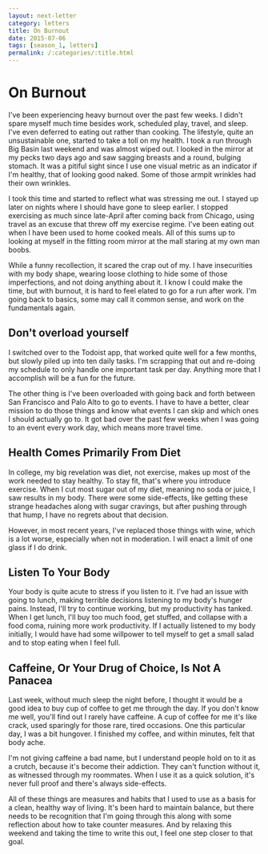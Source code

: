 ```yaml
---
layout: next-letter
category: letters
title: On Burnout
date: 2015-07-06
tags: [season_1, letters]
permalink: /:categories/:title.html
---
```


# On Burnout

I've been experiencing heavy burnout over the past few weeks. I didn't spare myself much time besides work, scheduled play, travel, and sleep. I've even deferred to eating out rather than cooking. The lifestyle, quite an unsustainable one, started to take a toll on my health. I took a run through Big Basin last weekend and was almost wiped out. I looked in the mirror at my pecks two days ago and saw sagging breasts and a round, bulging stomach. It was a pitiful sight since I use one visual metric as an indicator if I'm healthy, that of looking good naked. Some of those armpit wrinkles had their own wrinkles.

I took this time and started to reflect what was stressing me out. I stayed up later on nights where I should have gone to sleep earlier. I stopped exercising as much since late-April after coming back from Chicago, using travel as an excuse that threw off my exercise regime. I've been eating out when I have been used to home cooked meals. All of this sums up to looking at myself in the fitting room mirror at the mall staring at my own man boobs.

While a funny recollection, it scared the crap out of my. I have insecurities with my body shape, wearing loose clothing to hide some of those imperfections, and not doing anything about it. I know I could make the time, but with burnout, it is hard to feel elated to go for a run after work. I'm going back to basics, some may call it common sense, and work on the fundamentals again.

## Don't overload yourself

I switched over to the Todoist app, that worked quite well for a few months, but slowly piled up into ten daily tasks. I'm scrapping that out and re-doing my schedule to only handle one important task per day. Anything more that I accomplish will be a fun for the future.

The other thing is I've been overloaded with going back and forth between San Francisco and Palo Alto to go to events. I have to have a better, clear mission to do those things and know what events I can skip and which ones I should actually go to. It got bad over the past few weeks when I was going to an event every work day, which means more travel time.

## Health Comes Primarily From Diet

In college, my big revelation was diet, not exercise, makes up most of the work needed to stay healthy. To stay fit, that's where you introduce exercise. When I cut most sugar out of my diet, meaning no soda or juice, I saw results in my body. There were some side-effects, like getting these strange headaches along with sugar cravings, but after pushing through that hump, I have no regrets about that decision.

However, in most recent years, I've replaced those things with wine, which is a lot worse, especially when not in moderation. I will enact a limit of one glass if I do drink.

## Listen To Your Body

Your body is quite acute to stress if you listen to it. I've had an issue with going to lunch, making terrible decisions listening to my body's hunger pains. Instead, I'll try to continue working, but my productivity has tanked. When I get lunch, I'll buy too much food, get stuffed, and collapse with a food coma, ruining more work productivity. If I actually listened to my body initially, I would have had some willpower to tell myself to get a small salad and to stop eating when I feel full.

## Caffeine, Or Your Drug of Choice, Is Not A Panacea

Last week, without much sleep the night before, I thought it would be a good idea to buy cup of coffee to get me through the day. If you don't know me well, you'll find out I rarely have caffeine. A cup of coffee for me it's like crack, used sparingly for those rare, tired occasions. One this particular day, I was a bit hungover. I finished my coffee, and within minutes, felt that body ache.

I'm not giving caffeine a bad name, but I understand people hold on to it as a crutch, because it's become their addiction. They can't function without it, as witnessed through my roommates. When I use it as a quick solution, it's never full proof and there's always side-effects.

All of these things are measures and habits that I used to use as a basis for a clean, healthy way of living. It's been hard to maintain balance, but there needs to be recognition that I'm going through this along with some reflection about how to take counter measures. And by relaxing this weekend and taking the time to write this out, I feel one step closer to that goal.
